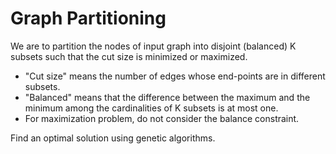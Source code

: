 # Graph Partitioning
We are to partition the nodes of input graph into disjoint (balanced) K subsets such that the cut size is minimized or maximized.
* "Cut size" means the number of edges whose end-points are in different subsets.
* "Balanced" means that the difference between the maximum and the minimum among the cardinalities of K subsets is at most one.
* For maximization problem, do not consider the balance constraint.

Find an optimal solution using genetic algorithms.
